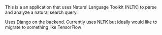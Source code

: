 This is a an application that uses Natural Language Toolkit (NLTK) to parse and
analyze a natural search query. 

Uses Django on the backend.
Currently uses NLTK but ideally would like to migrate to something like TensorFlow